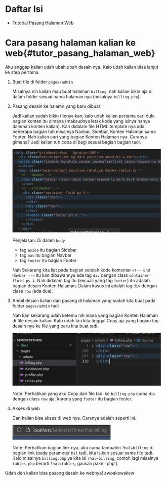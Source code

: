 # Daftar Isi
 - [Tutorial Pasang Halaman Web](#cara-pasang-halaman-kalian-ke-web-tutor_pasang_halaman_web)

# Cara pasang halaman kalian ke web{#tutor_pasang_halaman_web}

Aku anggap kalian udah ubah ubah desain nya. Kalo udah kalian bisa lanjut ke step pertama.

1. Buat file di folder `pages/admin`

    Misalnya nih kalian mau buat halaman `billing`, nah kalian bikin aja di dalam folder sesuai nama halaman nya (misalnya `billing.php`).

2. Pasang desain ke halamn yang baru dibuat

    Jadi kalian sudah bikin filenya kan, kalo udah kalian pertama cari dulu bagian konten itu dimana (maksudnya letak kode yang isinya hanya daleman konten kalian). Kan didalam file HTML template nya ada beberapa bagian tuh misalnya Navbar, Sidebar, Konten Halaman sama Footer. Nah kalian cari yang bagian Konten Halaman nya. Caranya gimana? Jadi kalian tuh coba di bagi sesuai bagian bagian tadi.

    ![Yooo](docs/image/bagiankonten.png)

    Penjelasan: Di dalam `body`
    - tag `aside` itu bagian Sidebar
    - tag `nav` itu bagian Navbar
    - tag `footer` itu bagian Footer

    Nah Sekarang kita liat pada bagian setelah kode komentar `<!-- End Navbar -->` itu kan dibawahnya ada tag `div` dengan class `container-fluid py-4`. Nah didalam tag itu (kecuali yang tag `footer`) itu adalah bagian desain Konten Halaman. Dalam kasus ini adalah tag `div` dengan class `row` (ada dua).

3. Ambil desain kalian dan pasang di halaman yang sudah kita buat pada folder `pages/admin` tadi

    Nah kan sekarang udah ketemu nih mana yang bagian Konten Halaman di file desain kalian. Kalo udah tau kita tinggal Copy aja yang bagian tag desain nya ke file yang baru kita buat tadi.

    ![Yooo2](docs/image/bagiankonten2.png)

    Note: Perhatikan yang aku Copy dari file tadi ke `billing.php` cuma `div` dengan class `row` aja, karena yang `footer` itu bagian footer.

4. Akses di web

    Dan kalian bisa akses di web nya. Caranya adalah seperti ini.

    ![Yooo3](docs/image/bagiankonten3.png)

    Note: Perhatikan bagian link nya, aku cuma tambahin `?hal=billing` di bagian link (pada parameter `hal` tadi, kita isikan sesuai nama file tadi. Kalo misalnya `billing.php` ya kita isi `?hal=billing`, contoh lagi misalnya `tables.php` berarti `?hal=tables`, gausah pake '.php').

Udah deh kalian bisa pasang desain ke webnya! awoakowakow